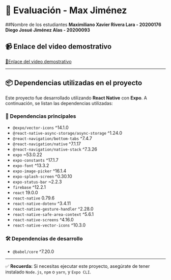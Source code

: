 # 📱 Evaluación - Max Jiménez

##Nombre de los estudiantes
**Maximiliano Xavier Rivera Lara - 20200176**
**Diego Josué Jiménez Alas - 20200093**



## 📹 Enlace del video demostrativo
[🔗Enlace del video demostrativo]([https://](https://drive.google.com/file/d/1wBowUcuoaEAmb-giX7ounhVmuVbLBmyc/view?usp=sharing))

---

## 📦 Dependencias utilizadas en el proyecto

Este proyecto fue desarrollado utilizando **React Native** con **Expo**. A continuación, se listan las dependencias utilizadas:

### 🧩 Dependencias principales

- `@expo/vector-icons` ^14.1.0  
- `@react-native-async-storage/async-storage` ^1.24.0  
- `@react-navigation/bottom-tabs` ^7.4.7  
- `@react-navigation/native` ^7.1.17  
- `@react-navigation/native-stack` ^7.3.26  
- `expo` ~53.0.22  
- `expo-constants` ^17.1.7  
- `expo-font` ^13.3.2  
- `expo-image-picker` ^16.1.4  
- `expo-splash-screen` ^0.30.10  
- `expo-status-bar` ~2.2.3  
- `firebase` ^12.2.1  
- `react` 19.0.0  
- `react-native` 0.79.6  
- `react-native-dotenv` ^3.4.11  
- `react-native-gesture-handler` ^2.28.0  
- `react-native-safe-area-context` ^5.6.1  
- `react-native-screens` ^4.16.0  
- `react-native-vector-icons` ^10.3.0  

### 🛠️ Dependencias de desarrollo

- `@babel/core` ^7.20.0

---

✅ **Recuerda:** Si necesitas ejecutar este proyecto, asegúrate de tener instalado `Node.js`, `npm` o `yarn`, y `Expo CLI`.  

